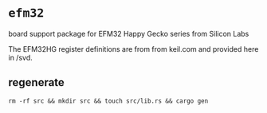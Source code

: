 # `efm32`

board support package for EFM32 Happy Gecko series from Silicon Labs

The EFM32HG register definitions are from from keil.com and provided here in /svd.

regenerate
--
```
rm -rf src && mkdir src && touch src/lib.rs && cargo gen
```

